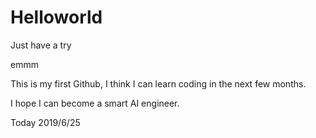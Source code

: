 # Helloworld
Just have a try

emmm

This is my first Github, I think I can learn coding in the next few months.

I hope I can become a smart AI engineer.

Today 2019/6/25
